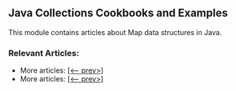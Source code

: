 ## Java Collections Cookbooks and Examples

This module contains articles about Map data structures in Java.

### Relevant Articles: 

- More articles: [[<-- prev>]](/../java-collections-maps)
- More articles: [[<-- prev>]](/../java-collections-maps-2)
